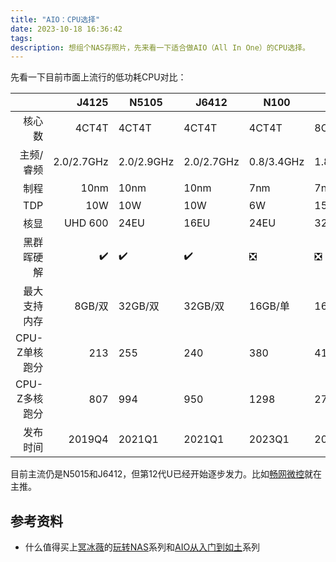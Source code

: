 ```yaml
---
title: "AIO：CPU选择"
date: 2023-10-18 16:36:42
tags:
description: 想组个NAS存照片，先来看一下适合做AIO（All In One）的CPU选择。
---
```


先看一下目前市面上流行的低功耗CPU对比：

|        | J4125 | N5105 | J6412 | N100 | N305 | 
| ---: | ---: |--- |--- |--- |--- |
| 核心数 | 4CT4T | 4CT4T | 4CT4T | 4CT4T | 8CT8T | 
| 主频/睿频 | 2.0/2.7GHz | 2.0/2.9GHz | 2.0/2.7GHz | 0.8/3.4GHz | 1.8/3.8GHz |
| 制程 | 10nm | 10nm | 10nm | 7nm | 7nm |
| TDP | 10W | 10W | 10W | 6W | 15W |
| 核显 | UHD 600 | 24EU | 16EU | 24EU | 32EU |
| 黑群晖硬解 | ✔️ | ✔️ | ✔️ | ❎ | ❎ |
| 最大支持内存 | 8GB/双 | 32GB/双 | 32GB/双 | 16GB/单 | 16GB/单 |
| CPU-Z单核跑分 | 213 | 255 | 240 | 380 | 418 |
| CPU-Z多核跑分 | 807 | 994 | 950 | 1298 | 2734 |
| 发布时间 | 2019Q4 | 2021Q1 | 2021Q1 | 2023Q1 | 2023Q1 |

目前主流仍是N5015和J6412，但第12代U已经开始逐步发力。比如[畅网微控](https://mall.jd.com/index-10253706.html)就在主推。

## 参考资料

- 什么值得买上[冥冰薇](https://zhiyou.smzdm.com/member/7188731034/)的[玩转NAS](https://post.smzdm.com/xilie/98415/)系列和[AIO从入门到如土](https://post.smzdm.com/xilie/102537/)系列
